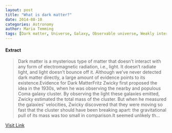 ```yaml
---
layout: post
title: "What is dark matter?"
date: 2014-08-10
categories: Astronomy
author: Maria Temming
tags: [Dark matter, Universe, Galaxy, Observable universe, Weakly interacting massive particles, Matter, Gravity, Gravitational lens, Star, Astronomy, Physical sciences, Physics, Physical cosmology, Cosmology, Mechanics, Particle physics, Applied and interdisciplinary physics, Spacetime, Theoretical physics, Science, Physical quantities, Outer space, Natural philosophy, Nature, Physical universe]
---
```





#### Extract
>Dark matter is a mysterious type of matter that doesn't interact with any form of electromagnetic radiation, i.e., light. It doesn’t radiate light, and light doesn’t bounce off it. Although we’ve never detected dark matter directly, a large amount of evidence points to its existence.Evidence for Dark MatterFritz Zwicky first proposed the idea in the 1930s, when he was observing the nearby and populous Coma galaxy cluster. By observing the light these galaxies emitted, Zwicky estimated the total mass of the cluster. But when he measured the galaxies’ velocities, Zwicky discovered that they were moving so fast that the cluster should have been breaking apart: the gravitational pull of its mass was too small in comparison.It seemed unlikely th...



[Visit Link](http://www.skyandtelescope.com/astronomy-resources/what-is-dark-matter/)


